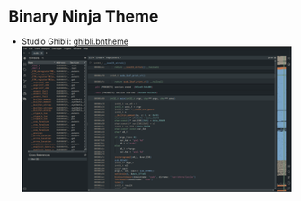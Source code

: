 # Binary Ninja Theme

- Studio Ghibli: [ghibli.bntheme](https://github.com/loganleland/binja_theme/blob/main/ghibli.bntheme)
![ghibli](ghibli.png)
